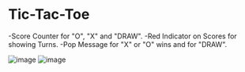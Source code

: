 # Tic-Tac-Toe
-Score Counter for "O", "X" and "DRAW".
-Red Indicator on Scores for showing Turns.
-Pop Message for "X" or "O" wins and for "DRAW".

![image](https://github.com/Moat6/Tic-Tac-Toe/assets/113278199/01fa4c3a-f872-49cc-9180-97fa74b36a9a)
![image](https://github.com/Moat6/Tic-Tac-Toe/assets/113278199/3e96b3fd-67cf-472a-a7ce-aabb6574c85b)
